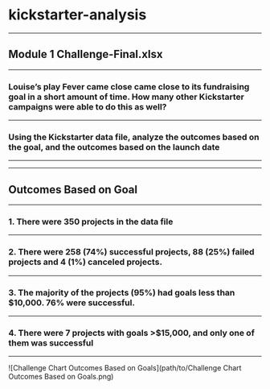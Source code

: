 # kickstarter-analysis
---
## Module 1 Challenge-Final.xlsx
---
### Louise’s play Fever came close came close to its fundraising goal in a short amount of time. How many other Kickstarter campaigns were able to do this as well? 
---
### Using the Kickstarter data file, analyze the outcomes based on the goal, and the outcomes based on the launch date
---
---
## Outcomes Based on Goal
---
### 1. There were 350 projects in the data file
---
### 2. There were 258 (74%) successful projects, 88 (25%) failed projects and 4 (1%) canceled projects.
---
### 3. The majority of the projects (95%) had goals less than $10,000. 76% were successful.
---
### 4. There were 7 projects with goals >$15,000, and only one of them was successful
---
![Challenge Chart Outcomes Based on Goals](path/to/Challenge Chart Outcomes Based on Goals.png)

